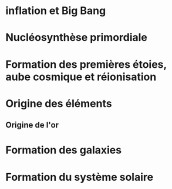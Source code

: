 
# inflation et Big Bang

# Nucléosynthèse primordiale

# Formation des premières étoies, aube cosmique et réionisation

# Origine des éléments

## Origine de l'or

# Formation des galaxies

# Formation du système solaire
